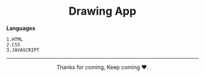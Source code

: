 <h1 align="center">Drawing App</h1>


**Languages**
```
1.HTML
2.CSS
3.JAVASCRIPT
```

<hr>
<p align="center">Thanks for coming, Keep coming ❤️.</p>
